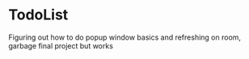 # TodoList
Figuring out how to do popup window basics and refreshing on room, garbage final project but works
